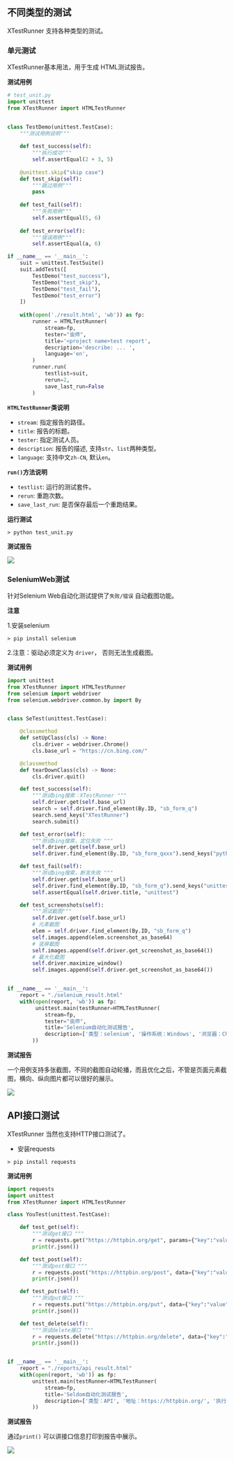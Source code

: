 ## 不同类型的测试

XTestRunner 支持各种类型的测试。

### 单元测试 

XTestRunner基本用法，用于生成 HTML测试报告。

__测试用例__

```python
# test_unit.py
import unittest
from XTestRunner import HTMLTestRunner


class TestDemo(unittest.TestCase):
    """测试用例说明"""
    
    def test_success(self):
        """执行成功"""
        self.assertEqual(2 + 3, 5)
    
    @unittest.skip("skip case")
    def test_skip(self):
        """跳过用例"""
        pass
    
    def test_fail(self):
        """失败用例"""
        self.assertEqual(5, 6)
    
    def test_error(self):
        """错误用例"""
        self.assertEqual(a, 6)

if __name__ == '__main__':
    suit = unittest.TestSuite()
    suit.addTests([
        TestDemo("test_success"),
        TestDemo("test_skip"),
        TestDemo("test_fail"),
        TestDemo("test_error")
    ])
    
    with(open('./result.html', 'wb')) as fp:
        runner = HTMLTestRunner(
            stream=fp,
            tester="虫师",
            title='<project name>test report',
            description='describe: ... ',
            language='en',
        )
        runner.run(
            testlist=suit,
            rerun=2,
            save_last_run=False
        )
```

__`HTMLTestRunner`类说明__

* `stream`: 指定报告的路径。
* `title`: 报告的标题。
* `tester`: 指定测试人员。
* `description`: 报告的描述, 支持`str`、`list`两种类型。
* `language`: 支持中文`zh-CN`, 默认`en`。

__`run()`方法说明__

* `testlist`: 运行的测试套件。
* `rerun`: 重跑次数。
* `save_last_run`: 是否保存最后一个重跑结果。


__运行测试__

```shell
> python test_unit.py
```

__测试报告__

![](../img/test_report.png)

### SeleniumWeb测试

针对Selenium Web自动化测试提供了`失败/错误` 自动截图功能。

__注意__

1.安装selenium
```shell
> pip install selenium
```

2.注意：驱动必须定义为 `driver`， 否则无法生成截图。

__测试用例__

```python
import unittest
from XTestRunner import HTMLTestRunner
from selenium import webdriver
from selenium.webdriver.common.by import By


class SeTest(unittest.TestCase):

    @classmethod
    def setUpClass(cls) -> None:
        cls.driver = webdriver.Chrome()
        cls.base_url = "https://cn.bing.com/"

    @classmethod
    def tearDownClass(cls) -> None:
        cls.driver.quit()

    def test_success(self):
        """测试bing搜索：XTestRunner """
        self.driver.get(self.base_url)
        search = self.driver.find_element(By.ID, "sb_form_q")
        search.send_keys("XTestRunner")
        search.submit()

    def test_error(self):
        """测试bing搜索，定位失败 """
        self.driver.get(self.base_url)
        self.driver.find_element(By.ID, "sb_form_qxxx").send_keys("python")

    def test_fail(self):
        """测试bing搜索，断言失败 """
        self.driver.get(self.base_url)
        self.driver.find_element(By.ID, "sb_form_q").send_keys("unittest")
        self.assertEqual(self.driver.title, "unittest")

    def test_screenshots(self):
        """测试截图"""
        self.driver.get(self.base_url)
        # 元素截图
        elem = self.driver.find_element(By.ID, "sb_form_q")
        self.images.append(elem.screenshot_as_base64)
        # 竖屏截图
        self.images.append(self.driver.get_screenshot_as_base64())
        # 最大化截图
        self.driver.maximize_window()
        self.images.append(self.driver.get_screenshot_as_base64())


if __name__ == '__main__':
    report = "./selenium_result.html"
    with(open(report, 'wb')) as fp:
         unittest.main(testRunner=HTMLTestRunner(
            stream=fp,
            tester="虫师",
            title='Selenium自动化测试报告',
            description=['类型：selenium', '操作系统：Windows', '浏览器：Chrome']
        ))
```

__测试报告__

一个用例支持多张截图，不同的截图自动轮播，而且优化之后，不管是页面元素截图，横向、纵向图片都可以很好的展示。

![](../img/test_selenium_report.png)


## API接口测试

XTestRunner 当然也支持HTTP接口测试了。

* 安装requests

```shell
> pip install requests
```

__测试用例__

```python
import requests
import unittest
from XTestRunner import HTMLTestRunner

class YouTest(unittest.TestCase):

    def test_get(self):
        """测试get接口 """
        r = requests.get("https://httpbin.org/get", params={"key":"value"})
        print(r.json())

    def test_post(self):
        """测试post接口 """
        r = requests.post("https://httpbin.org/post", data={"key":"value"})
        print(r.json())

    def test_put(self):
        """测试put接口 """
        r = requests.put("https://httpbin.org/put", data={"key":"value"})
        print(r.json())

    def test_delete(self):
        """测试delete接口 """
        r = requests.delete("https://httpbin.org/delete", data={"key":"value"})
        print(r.json())


if __name__ == '__main__':
    report = "./reports/api_result.html"
    with(open(report, 'wb')) as fp:
        unittest.main(testRunner=HTMLTestRunner(
            stream=fp,
            title='Seldom自动化测试报告',
            description=['类型：API', '地址：https://httpbin.org/', '执行人：虫师']
        ))
```

__测试报告__

通过`print()` 可以讲接口信息打印到报告中展示。

![](../img/test_api_report.png)

